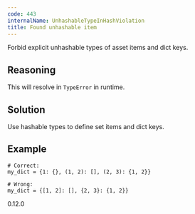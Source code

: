 ```yaml
---
code: 443
internalName: UnhashableTypeInHashViolation
title: Found unhashable item
---
```


Forbid explicit unhashable types of asset items and dict keys.

## Reasoning
This will resolve in `TypeError` in runtime.

## Solution
Use hashable types to define set items and dict keys.

## Example

    # Correct:
    my_dict = {1: {}, (1, 2): [], (2, 3): {1, 2}}
    
    # Wrong:
    my_dict = {[1, 2]: [], {2, 3}: {1, 2}}

<div class="versionadded">

0.12.0

</div>